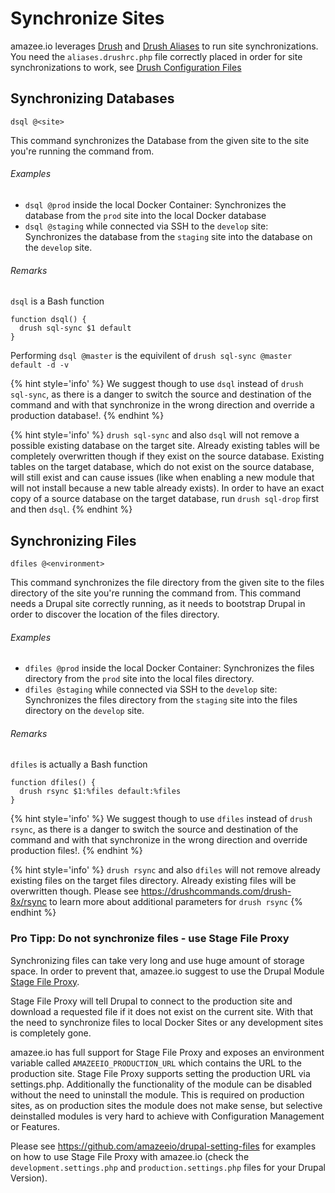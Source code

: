 # Synchronize Sites

amazee.io leverages [Drush](http://www.drush.org/) and [Drush Aliases](http://docs.drush.org/en/master/shellaliases/?highlight=alias) to run site synchronizations. You need the `aliases.drushrc.php` file correctly placed in order for site synchronizations to work, see [Drush Configuration Files](./drush-configuration-files.md)

## Synchronizing Databases

```
dsql @<site>
```
This command synchronizes the Database from the given site to the site you're running the command from.

###### Examples

* `dsql @prod` inside the local Docker Container: Synchronizes the database from the `prod` site into the local Docker database
* `dsql @staging` while connected via SSH to the `develop` site: Synchronizes the database from the `staging` site into the database on the `develop` site.

###### Remarks

`dsql` is a Bash function

```
function dsql() {
  drush sql-sync $1 default
}
```

Performing `dsql @master` is the equivilent of `drush sql-sync @master default -d -v`

{% hint style='info' %}
We suggest though to use `dsql` instead of `drush sql-sync`, as there is a danger to switch the source and destination of the command and with that synchronize in the wrong direction and override a production database!.
{% endhint %}

{% hint style='info' %}
`drush sql-sync` and also `dsql` will not remove a possible existing database on the target site. Already existing tables will be completely overwritten though if they exist on the source database. Existing tables on the target database, which do not exist on the source database, will still exist and can cause issues (like when enabling a new module that will not install because a new table already exists). In order to have an exact copy of a source database on the target database, run `drush sql-drop` first and then `dsql`.
{% endhint %}

## Synchronizing Files

```
dfiles @<environment>
```

This command synchronizes the file directory from the given site to the files directory of the site you're running the command from. This command needs a Drupal site correctly running, as it needs to bootstrap Drupal in order to discover the location of the files directory.

###### Examples

* `dfiles @prod` inside the local Docker Container: Synchronizes the files directory from the `prod` site into the local files directory.
* `dfiles @staging` while connected via SSH to the `develop` site: Synchronizes the files directory from the `staging` site into the files directory on the `develop` site.

###### Remarks

`dfiles` is actually a Bash function

```
function dfiles() {
  drush rsync $1:%files default:%files
}
```


{% hint style='info' %}
We suggest though to use `dfiles` instead of `drush rsync`, as there is a danger to switch the source and destination of the command and with that synchronize in the wrong direction and override production files!.
{% endhint %}

{% hint style='info' %}
`drush rsync` and also `dfiles` will not remove already existing files on the target files directory. Already existing files will be overwritten though. Please see https://drushcommands.com/drush-8x/rsync to learn more about additional parameters for `drush rsync`
{% endhint %}

### Pro Tipp: Do not synchronize files - use Stage File Proxy

Synchronizing files can take very long and use huge amount of storage space. In order to prevent that, amazee.io suggest to use the Drupal Module [Stage File Proxy](https://www.drupal.org/project/stage_file_proxy).

Stage File Proxy will tell Drupal to connect to the production site and download a requested file if it does not exist on the current site. With that the need to synchronize files to local Docker Sites or any development sites is completely gone.

amazee.io has full support for Stage File Proxy and exposes an environment variable called `AMAZEEIO_PRODUCTION_URL` which contains the URL to the production site. Stage File Proxy supports setting the production URL via settings.php. Additionally the functionality of the module can be disabled without the need to uninstall the module. This is required on production sites, as on production sites the module does not make sense, but selective deinstalled modules is very hard to achieve with Configuration Management or Features.

Please see https://github.com/amazeeio/drupal-setting-files for examples on how to use Stage File Proxy with amazee.io (check the `development.settings.php` and `production.settings.php` files for your Drupal Version).
